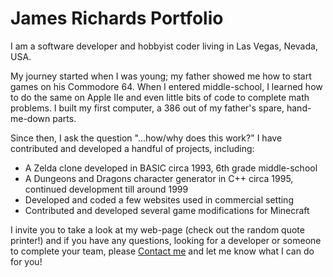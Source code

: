 # James Richards Portfolio

I am a software developer and hobbyist coder living in Las Vegas, Nevada, USA.

My journey started when I was young; my father showed me how to start games on his Commodore 64.  When I entered middle-school, I learned how to do the same on Apple IIe and even little bits of code to complete math problems.  I built my first computer, a 386 out of my father's spare, hand-me-down parts.  

Since then, I ask the question "...how/why does this work?"
I have contributed and developed a handful of projects, including:

* A Zelda clone developed in BASIC circa 1993, 6th grade middle-school
* A Dungeons and Dragons character generator in C++ circa 1995, continued development till around 1999
* Developed and coded a few websites used in commercial setting
* Contributed and developed several game modifications for Minecraft

I invite you to take a look at my web-page (check out the random quote printer!) and if you have any questions, looking for a developer or someone to complete your team, please [Contact me](mailto:richardsjamesw@gmail.com) and let me know what I can do for you!
